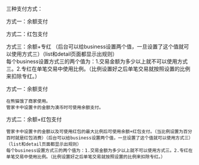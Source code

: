 三种支付方式：

方式一：余额支付

方式二：红包支付

方式三：余额+专红 （后台可以给business设置两个值，一旦设置了这个值就可以使用方式三）（list和detail页面都显示出规则）  
每个business设置方式三的两个值为：1.交易金额为多少以上就不可以使用方式三。2.专红在单笔交易中使用比例。（比例设置好之后单笔交易就按照设置的比例来扣除专红。）

方式一：余额支付

```
在熊猫饿了商家使用。
管家卡中设置卡的金额为澳币时可使用余额支付。
```

方式二：余额+红包支付

```
管家卡中设置卡的金额以及可使用红包的最大比例后可使用余额+红包支付。（当比例设置为百分百时就是红包消费）（后台可以给business设置两个值，一旦设置了这个值就可以使用方式三）（list和detail页面都显示出规则）
每个business设置方式三的两个值为：1.交易金额为多少以上就不可以使用方式三。2.专红在单笔交易中使用比例。（比例设置好之后单笔交易就按照设置的比例来扣除专红。）
```



